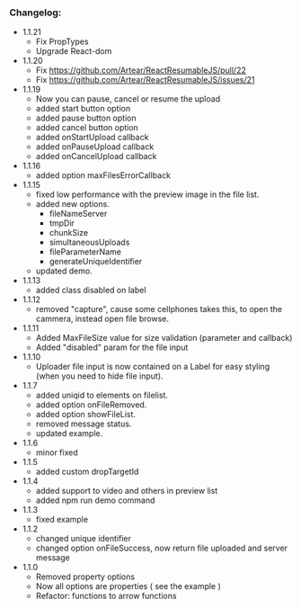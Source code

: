 ### Changelog:
- 1.1.21
    - Fix PropTypes
    - Upgrade React-dom
- 1.1.20
    - Fix https://github.com/Artear/ReactResumableJS/pull/22
    - Fix https://github.com/Artear/ReactResumableJS/issues/21
- 1.1.19
    - Now you can pause, cancel or resume the upload
    - added start button option
    - added pause button option
    - added cancel button option
    - added onStartUpload callback
    - added onPauseUpload callback
    - added onCancelUpload callback
- 1.1.16
    - added option maxFilesErrorCallback
- 1.1.15
    - fixed low performance with the preview image in the file list.
    - added new options.
        - fileNameServer
        - tmpDir
        - chunkSize
        - simultaneousUploads
        - fileParameterName
        - generateUniqueIdentifier
    - updated demo.
- 1.1.13
    - added class disabled on label
- 1.1.12
    - removed "capture", cause some cellphones takes this, to open the cammera, instead open file browse.
- 1.1.11
    - Added MaxFileSize value for size validation (parameter and callback)
    - Added "disabled" param for the file input
- 1.1.10
    - Uploader file input is now contained on a Label for easy styling (when you need to hide file input).
- 1.1.7
    - added uniqid to elements on filelist.
    - added option onFileRemoved.
    - added option showFileList.
    - removed message status.
    - updated example.
- 1.1.6
    - minor fixed
- 1.1.5
    - added custom dropTargetId
- 1.1.4
    - added support to video and others in preview list
    - added npm run demo command
- 1.1.3
    - fixed example
- 1.1.2
    - changed unique identifier
    - changed option onFileSuccess, now return file uploaded and server message
- 1.1.0
    - Removed property options
    - Now all options are properties ( see the example )
    - Refactor: functions to arrow functions